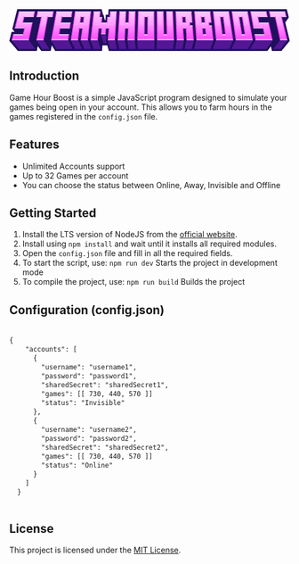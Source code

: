 <div align="center">
  <img src="./docs/imgs/SteamHourBoost.png" alt="" height="75">
</div>

<h2>Introduction</h2>
<p>Game Hour Boost is a simple JavaScript program designed to simulate your games being open in your account. This allows you to farm hours in the games registered in the <code>config.json</code> file.</p>

<h2>Features</h2>
<ul>
  <li>Unlimited Accounts support</li>
  <li>Up to 32 Games per account</li>
  <li>You can choose the status between Online, Away, Invisible and Offline</li>
</ul>

<h2>Getting Started</h2>
<ol>
  <li>Install the LTS version of NodeJS from the <a href="https://nodejs.org/en">official website</a>.</li>
  <li>Install using <code>npm install</code> and wait until it installs all required modules.</li>
  <li>Open the <code>config.json</code> file and fill in all the required fields.</li>
  <li>To start the script, use: <code>npm run dev</code> Starts the project in development mode</li>
  <li>To compile the project, use: <code>npm run build</code> Builds the project</li>
</ol>

<h2>Configuration (config.json)</h2>
<pre>
<code>
{
    "accounts": [
      {
        "username": "username1",
        "password": "password1",
        "sharedSecret": "sharedSecret1",
        "games": [[ 730, 440, 570 ]]
        "status": "Invisible"
      },
      {
        "username": "username2",
        "password": "password2",
        "sharedSecret": "sharedSecret2",
        "games": [[ 730, 440, 570 ]]
        "status": "Online"
      }
    ]
  }
</code>
</pre>

<h2>License</h2>
<p>This project is licensed under the <a href="LICENSE">MIT License</a>.</p>